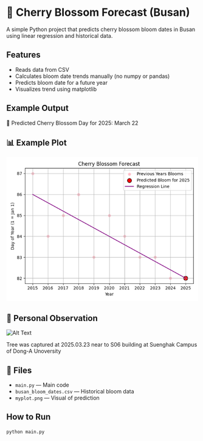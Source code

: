 # 🌸 Cherry Blossom Forecast (Busan)

A simple Python project that predicts cherry blossom bloom dates in Busan using linear regression and historical data.

## Features

- Reads data from CSV
- Calculates bloom date trends manually (no numpy or pandas)
- Predicts bloom date for a future year
- Visualizes trend using matplotlib

## Example Output

🌸 Predicted Cherry Blossom Day for 2025: March 22

## 📊 Example Plot


![Cherry Blossom Forecast Plot](myplot.png)

## 🌸 Personal Observation

![Alt Text](https://dongaackr-my.sharepoint.com/:i:/g/personal/2572897_donga_ac_kr/ES6aRVay5Q1Ji0yNYPCuf7wB_yJQoJ08kK5lMNCuyXHEFA?e=lly9nE)

Tree was captured at 2025.03.23 near to S06 building at Suenghak Campus of Dong-A Unoversity

## 📁 Files

- `main.py` — Main code
- `busan_bloom_dates.csv` — Historical bloom data
- `myplot.png` — Visual of prediction

## How to Run

```bash
python main.py